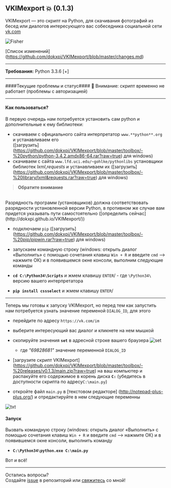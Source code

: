 ﻿## VKIMexport :boom: (0.1.3)

VKIMexport — это скрипт на Python, для скачивания фотографий из бесед или диалогов интересующего вас собеседника социальной сети [vk.com](https://vk.com)

![Fisher](https://raw.githubusercontent.com/dokxpi/VKIMexport/master/publish/cmd.main.py.gif)

[Список изменений] (https://github.com/dokxpi/VKIMexport/blob/master/changes.md)
***
**Требования:** Python 3.3.6 [+]
***
####Текущие проблемы и статус####
📌 Внимание: скрипт временно не работает (проблемы с авторизацией)
***
#### Как пользоваться?
В первую очередь нам потребуется установить сам python и дополнительные к ему библиотеки:
* скачиваем с официального сайта интерпретатор ```www.**python**.org``` и устанавливаем его <br/>
   ([загрузить] (https://github.com/dokxpi/VKIMexport/blob/master/toolbox/-%20python/python-3.4.2.amdx86-64.rar?raw=true) для windows)
* скачиваем с сайта ```www.lfd.uci.edu/~gohlke/pythonlibs``` установщики библиотек *lxml*,*requests* и устанавливаем их
   ([загрузить] (https://github.com/dokxpi/VKIMexport/blob/master/toolbox/-%20library/lxml&requests.rar?raw=true) для windows)

> **Обратите внимание**
<br/>
Разрядность программ (установщиков) должна соответствовать разрядности установленной версии Python, в противном же случае вам придется указывать пути самостоятельно ([определить сейчас] (http://dokxpi.github.io/VKIMexport/))
 
* подключаем ```pip``` ([загрузить] (https://github.com/dokxpi/VKIMexport/blob/master/toolbox/-%20pip/pipwin.rar?raw=true) для windows) 


* запускаем командную строку (windows: открыть диалог «Выполнить» с помощью сочетания клавиш  ```Win + R``` и введите ```cmd```  –> нажмите OК) и в появившемся окне консоли, выполним следующие команды 
 *  **```cd C:\Python34\Scripts```** и жмем клавишу ```ENTER```/ - где ```\Python34\``` версию вашего интерпретатора
 *  **```pip install cssselect```** и жмем клавишу ```ENTER```/ 

*** 
Теперь мы готовы к запуску VKIMexport, но перед тем как запустить нам потребуется узнать значение переменой ```DIALOG_ID```, для этого 
* перейдите по адресу ```https://vk.com/im```
* выберите интересующий вас диалог и кликнете на нем мышкой
* скопируйте значения **```set```** в адресной строке вашего браузера ![set](https://raw.githubusercontent.com/dokxpi/VKIMexport/master/publish/vkset.png)  
   - где *"69828681"* значение переменной ```DIALOG_ID```

* [загрузите скрипт VKIMexport] (https://github.com/dokxpi/VKIMexport/blob/master/toolbox/-%20releases/v0.1.3/main.zip?raw=true) на ваш компьютер и распакуйте его содержимое в корень диска **```C:```** (убедитесь в доступности скрипта по адресу```C:\main.py```)
* откройте файл ```main.py``` в [текстовом редакторе] (http://notepad-plus-plus.org/) и отредактируйте в нем следующие переменны
  
 ![txt](https://github.com/dokxpi/VKIMexport/blob/master/publish/main.py.png?raw=true)
          
#### Запуск
Вызвать командную строку (windows: открыть диалог «Выполнить» с помощью сочетания клавиш  ```Win + R``` и введите ```cmd```  –> нажмите OК) и в появившемся окне консоли, выполнить команду
* **```C:\Python34\python.exe C:\main.py```**  

Вот и всё!

*** 
Остались вопросы?<br/>
Создайте [issue](https://github.com/dokxpi/VKIMexport/issues) в репозиторий или [свяжитесь](http://dokxpi.github.io) со мной!
